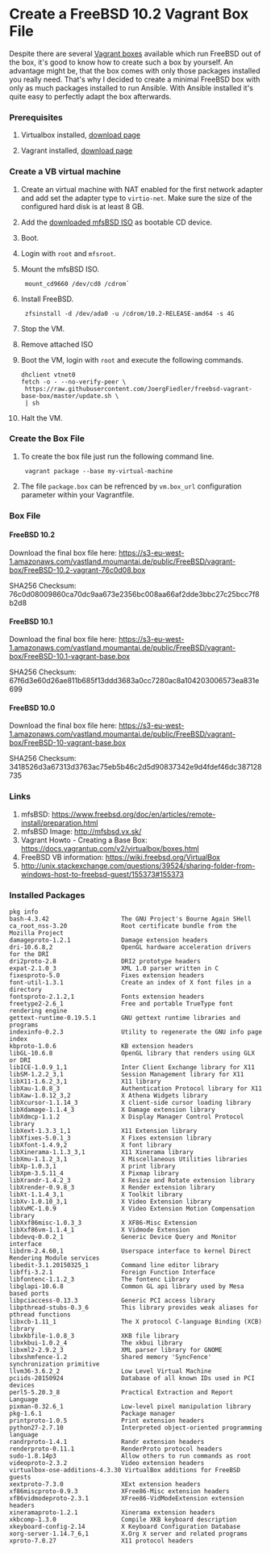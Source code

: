 # Create a FreeBSD 10.2 Vagrant Box File

Despite there are several [Vagrant boxes](http://www.vagrantbox.es/) available which run FreeBSD out of the box, it's good to know how to create such a box by yourself. An advantage might be, that the box comes with only those packages installed you really need. That's why I decided to create a minimal FreeBSD box with only as much packages installed to run Ansible. With Ansible installed it's quite easy to perfectly adapt the box afterwards.

### Prerequisites

1. Virtualbox installed, [download page](https://www.virtualbox.org/wiki/Downloads)

2. Vagrant installed, [download page](https://www.vagrantup.com/downloads.html)

### Create a VB virtual machine

1. Create an virtual machine with NAT enabled for the first network adapter and add set the adapter type to `virtio-net`. Make sure the size of the configured hard disk is at least 8 GB.

2. Add the [downloaded mfsBSD ISO](http://mfsbsd.vx.sk/) as bootable CD device.

3. Boot.

4. Login with `root` and `mfsroot`.

5. Mount the mfsBSD ISO.

        mount_cd9660 /dev/cd0 /cdrom`

6. Install FreeBSD.

        zfsinstall -d /dev/ada0 -u /cdrom/10.2-RELEASE-amd64 -s 4G

8. Stop the VM.
9. Remove attached ISO
10. Boot the VM, login with `root` and execute the following commands.

        dhclient vtnet0
        fetch -o - --no-verify-peer \
         https://raw.githubusercontent.com/JoergFiedler/freebsd-vagrant-base-box/master/update.sh \
         | sh

10. Halt the VM.

### Create the Box File

1. To create the box file just run the following command line.

        vagrant package --base my-virtual-machine

2. The file `package.box` can be refrenced by `vm.box_url` configuration parameter within your Vagrantfile.


### Box File

#### FreeBSD 10.2

Download the final box file here: https://s3-eu-west-1.amazonaws.com/vastland.moumantai.de/public/FreeBSD/vagrant-box/FreeBSD-10.2-vagrant-76c0d08.box

SHA256 Checksum: 76c0d08009860ca70dc9aa673e2356bc008aa66af2dde3bbc27c25bcc7f8b2d8

#### FreeBSD 10.1
Download the final box file here: https://s3-eu-west-1.amazonaws.com/vastland.moumantai.de/public/FreeBSD/vagrant-box/FreeBSD-10.1-vagrant-base.box

SHA256 Checksum: 67f6d3e60d26ae811b685f13ddd3683a0cc7280ac8a104203006573ea831e699

#### FreeBSD 10.0
Download the final box file here: https://s3-eu-west-1.amazonaws.com/vastland.moumantai.de/public/FreeBSD/vagrant-box/FreeBSD-10-vagrant-base.box

SHA256 Checksum: 3418526d3a67313d3763ac75eb5b46c2d5d90837342e9d4fdef46dc387128735

### Links
1. mfsBSD: https://www.freebsd.org/doc/en/articles/remote-install/preparation.html
2. mfsBSD Image: http://mfsbsd.vx.sk/
3. Vagrant Howto - Creating a Base Box: https://docs.vagrantup.com/v2/virtualbox/boxes.html
4. FreeBSD VB information: https://wiki.freebsd.org/VirtualBox
5. http://unix.stackexchange.com/questions/39524/sharing-folder-from-windows-host-to-freebsd-guest/155373#155373

### Installed Packages

    pkg info
    bash-4.3.42                    The GNU Project's Bourne Again SHell
    ca_root_nss-3.20               Root certificate bundle from the Mozilla Project
    damageproto-1.2.1              Damage extension headers
    dri-10.6.8,2                   OpenGL hardware acceleration drivers for the DRI
    dri2proto-2.8                  DRI2 prototype headers
    expat-2.1.0_3                  XML 1.0 parser written in C
    fixesproto-5.0                 Fixes extension headers
    font-util-1.3.1                Create an index of X font files in a directory
    fontsproto-2.1.2,1             Fonts extension headers
    freetype2-2.6_1                Free and portable TrueType font rendering engine
    gettext-runtime-0.19.5.1       GNU gettext runtime libraries and programs
    indexinfo-0.2.3                Utility to regenerate the GNU info page index
    kbproto-1.0.6                  KB extension headers
    libGL-10.6.8                   OpenGL library that renders using GLX or DRI
    libICE-1.0.9_1,1               Inter Client Exchange library for X11
    libSM-1.2.2_3,1                Session Management library for X11
    libX11-1.6.2_3,1               X11 library
    libXau-1.0.8_3                 Authentication Protocol library for X11
    libXaw-1.0.12_3,2              X Athena Widgets library
    libXcursor-1.1.14_3            X client-side cursor loading library
    libXdamage-1.1.4_3             X Damage extension library
    libXdmcp-1.1.2                 X Display Manager Control Protocol library
    libXext-1.3.3_1,1              X11 Extension library
    libXfixes-5.0.1_3              X Fixes extension library
    libXfont-1.4.9,2               X font library
    libXinerama-1.1.3_3,1          X11 Xinerama library
    libXmu-1.1.2_3,1               X Miscellaneous Utilities libraries
    libXp-1.0.3,1                  X print library
    libXpm-3.5.11_4                X Pixmap library
    libXrandr-1.4.2_3              X Resize and Rotate extension library
    libXrender-0.9.8_3             X Render extension library
    libXt-1.1.4_3,1                X Toolkit library
    libXv-1.0.10_3,1               X Video Extension library
    libXvMC-1.0.9                  X Video Extension Motion Compensation library
    libXxf86misc-1.0.3_3           X XF86-Misc Extension
    libXxf86vm-1.1.4_1             X Vidmode Extension
    libdevq-0.0.2_1                Generic Device Query and Monitor interface
    libdrm-2.4.60,1                Userspace interface to kernel Direct Rendering Module services
    libedit-3.1.20150325_1         Command line editor library
    libffi-3.2.1                   Foreign Function Interface
    libfontenc-1.1.2_3             The fontenc Library
    libglapi-10.6.8                Common GL api library used by Mesa based ports
    libpciaccess-0.13.3            Generic PCI access library
    libpthread-stubs-0.3_6         This library provides weak aliases for pthread functions
    libxcb-1.11_1                  The X protocol C-language Binding (XCB) library
    libxkbfile-1.0.8_3             XKB file library
    libxkbui-1.0.2_4               The xkbui library
    libxml2-2.9.2_3                XML parser library for GNOME
    libxshmfence-1.2               Shared memory 'SyncFence' synchronization primitive
    llvm36-3.6.2_2                 Low Level Virtual Machine
    pciids-20150924                Database of all known IDs used in PCI devices
    perl5-5.20.3_8                 Practical Extraction and Report Language
    pixman-0.32.6_1                Low-level pixel manipulation library
    pkg-1.6.1                      Package manager
    printproto-1.0.5               Print extension headers
    python27-2.7.10                Interpreted object-oriented programming language
    randrproto-1.4.1               Randr extension headers
    renderproto-0.11.1             RenderProto protocol headers
    sudo-1.8.14p3                  Allow others to run commands as root
    videoproto-2.3.2               Video extension headers
    virtualbox-ose-additions-4.3.30 VirtualBox additions for FreeBSD guests
    xextproto-7.3.0                XExt extension headers
    xf86miscproto-0.9.3            XFree86-Misc extension headers
    xf86vidmodeproto-2.3.1         XFree86-VidModeExtension extension headers
    xineramaproto-1.2.1            Xinerama extension headers
    xkbcomp-1.3.0                  Compile XKB keyboard description
    xkeyboard-config-2.14          X Keyboard Configuration Database
    xorg-server-1.14.7_6,1         X.Org X server and related programs
    xproto-7.0.27                  X11 protocol headers

